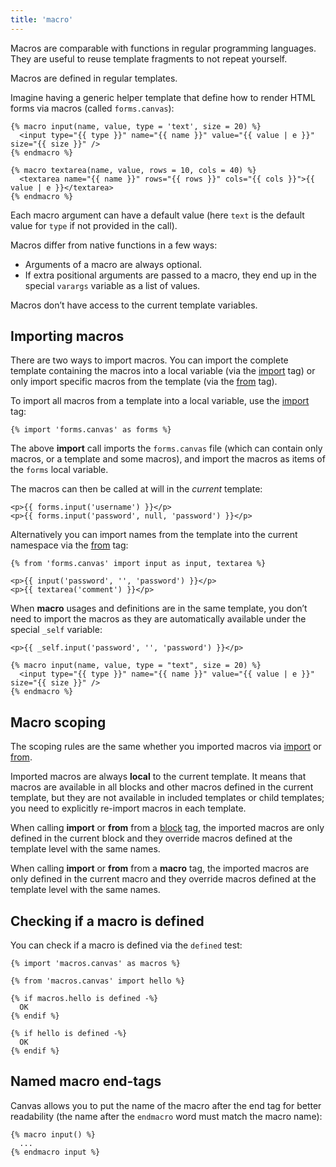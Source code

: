 ```yaml
---
title: 'macro'
---
```


Macros are comparable with functions in regular programming languages. They are useful to reuse template fragments to not repeat yourself.

Macros are defined in regular templates.

Imagine having a generic helper template that define how to render HTML forms via macros (called `forms.canvas`):

```twig {% process=false %}
{% macro input(name, value, type = 'text', size = 20) %}
  <input type="{{ type }}" name="{{ name }}" value="{{ value | e }}" size="{{ size }}" />
{% endmacro %}

{% macro textarea(name, value, rows = 10, cols = 40) %}
  <textarea name="{{ name }}" rows="{{ rows }}" cols="{{ cols }}">{{ value | e }}</textarea>
{% endmacro %}
```

Each macro argument can have a default value (here `text` is the default value for `type` if not provided in the call).

Macros differ from native functions in a few ways:

- Arguments of a macro are always optional.
- If extra positional arguments are passed to a macro, they end up in the special `varargs` variable as a list of values.

Macros don’t have access to the current template variables.

## Importing macros

There are two ways to import macros. You can import the complete template containing the macros into a local variable (via the [import](/docs/canvas/tags/import) tag) or only import specific macros from the template (via the [from](/docs/canvas/tags/from) tag).

To import all macros from a template into a local variable, use the [import](/docs/canvas/tags/import) tag:

```twig {% process=false %}
{% import 'forms.canvas' as forms %}
```

The above **import** call imports the `forms.canvas` file (which can contain only macros, or a template and some macros), and import the macros as items of the `forms` local variable.

The macros can then be called at will in the *current* template:

```twig {% process=false %}
<p>{{ forms.input('username') }}</p>
<p>{{ forms.input('password', null, 'password') }}</p>
```

Alternatively you can import names from the template into the current namespace via the [from](/docs/canvas/tags/from) tag:

```twig {% process=false %}
{% from 'forms.canvas' import input as input, textarea %}

<p>{{ input('password', '', 'password') }}</p>
<p>{{ textarea('comment') }}</p>
```

When **macro** usages and definitions are in the same template, you don’t need to import the macros as they are automatically available under the special `_self` variable:

```twig {% process=false %}
<p>{{ _self.input('password', '', 'password') }}</p>

{% macro input(name, value, type = "text", size = 20) %}
  <input type="{{ type }}" name="{{ name }}" value="{{ value | e }}" size="{{ size }}" />
{% endmacro %}
```

## Macro scoping

The scoping rules are the same whether you imported macros via [import](/docs/canvas/tags/import) or [from](/docs/canvas/tags/from).

Imported macros are always **local** to the current template. It means that macros are available in all blocks and other macros defined in the current template, but they are not available in included templates or child templates; you need to explicitly re-import macros in each template.

When calling **import** or **from** from a [block](/docs/canvas/tags/block) tag, the imported macros are only defined in the current block and they override macros defined at the template level with the same names.

When calling **import** or **from** from a **macro** tag, the imported macros are only defined in the current macro and they override macros defined at the template level with the same names.

## Checking if a macro is defined

You can check if a macro is defined via the `defined` test:

```twig {% process=false %}
{% import 'macros.canvas' as macros %}

{% from 'macros.canvas' import hello %}

{% if macros.hello is defined -%}
  OK
{% endif %}

{% if hello is defined -%}
  OK
{% endif %}
```

## Named macro end-tags

Canvas allows you to put the name of the macro after the end tag for better readability (the name after the `endmacro` word must match the macro name):

```twig {% process=false %}
{% macro input() %}
  ...
{% endmacro input %}
```
